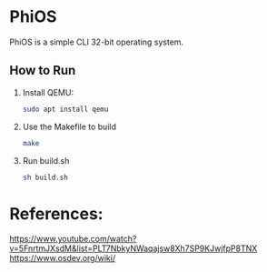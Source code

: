 # PhiOS

PhiOS is a simple CLI 32-bit operating system.

## How to Run

1. Install QEMU:
   ```bash
   sudo apt install qemu
2. Use the Makefile to build
    ```bash
    make
3. Run build.sh
   ```bash
   sh build.sh

# References:
https://www.youtube.com/watch?v=5FnrtmJXsdM&list=PLT7NbkyNWaqajsw8Xh7SP9KJwjfpP8TNX
https://www.osdev.org/wiki/
